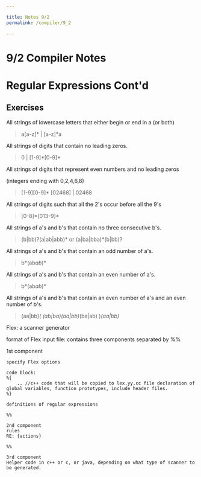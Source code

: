 ```yaml
---

title: Notes 9/2
permalink: /compiler/9_2

---
```


# 9/2 Compiler Notes

# Regular Expressions Cont'd

## Exercises
All strings of lowercase letters that either begin or end in a (or both)
> a[a-z]* \| [a-z]*a


All strings of digits that contain no leading zeros.
> 0 \| [1-9]\*[0-9]\*

All strings of digits that represent even numbers and no leading zeros

(integers ending with 0,2,4,6,8)

> [1-9][0-9]* [02468] \| 02468

All strings of digits such that all the 2's occur before all the 9's
> [0-8]\*[013-9]\*

All strings of a's and b's that contain no three consecutive b's.
> (b\|bb)?(a\|ab\|abb)*
or
> (a\|ba\|bba)*(b\|bb)?

All strings of a's and b's that contain an odd number of a's.
> b*(ab*ab*)*

All strings of a's and b's that contain an even number of a's.
> b*(ab*ab*)*

All strings of a's and b's that contain an even number of a's and an even number of b's.
> (aa\|bb)*( (ab\|ba)(aa\|bb)*(ba\|ab) )*(aa\|bb)* 

Flex: a scanner generator

format of Flex input file:
    contains three components separated by %%

1st component

    specify Flex options
    
    code block:
    %{
        .. //c++ code that will be copied to lex.yy.cc file declaration of global variables, function prototypes, include header files.
    %}
    
    definitions of regular expressions
    
    %%
    
    2nd component
    rules
    RE: {actions}
    
    %%
    
    3rd component
    Helper code in c++ or c, or java, depending on what type of scanner to be generated.
